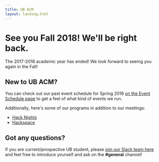 ```yaml
---
title: UB ACM
layout: landing.html
---
```


# See you Fall 2018! We'll be right back.
The 2017-2018 academic year has ended! We look forward to seeing you again in the Fall!

## New to UB ACM?
You can check out our past event schedule for Spring 2018 [on the Event Schedule page](/schedule) to get a feel of what kind of events we run.

Additionally, here's some of our programs in addition to our meetings:
* [Hack Nights](/hack)
* [Hackspace](/space)

## Got any questions?
If you are current/prospective UB student, please [join our Slack team here](/join) and feel free to introduce yourself and ask on the **#general** channel!
